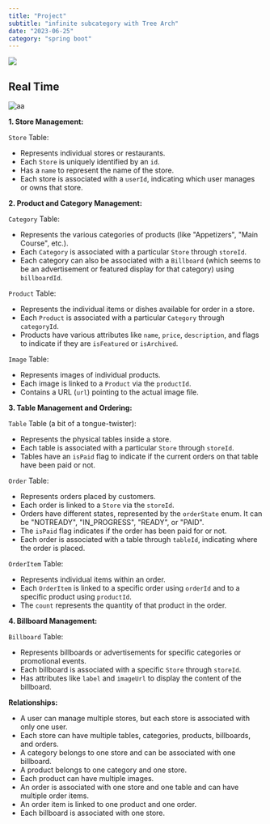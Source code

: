 ```yaml
---
title: "Project"
subtitle: "infinite subcategory with Tree Arch"
date: "2023-06-25"
category: "spring boot"
---
```


![](https://lh3.googleusercontent.com/pw/AIL4fc987GA3eoq2_1mgiVzxSzxzvIhaM3QJ9zKdIx48J5rRnYcyZ7wRy5FcQ4Hnl53UaqD3C9uetNttmANCugDR0TUDWECACzPjL5qaSjZMngKOU4GVNly8N2YRr2T6RKNa4C4s9TZlQg-6g-asS5rFRewOIdrPYVGySmE4tfCG9EjXiex1bgrcJb65C11FgTg67gBH6o4uVRRuPmbnuYj3VZpm6kwilWnIZtds75ziIvtR7Sc6g8a4jfSB3HliBer1wtTfiDZuTv5gXMO1enZTz9U_oi8U8_6ty6F33HCepHs6W-DL2ILSRP8FFTfzIS8l5gD5QoI5-b0jGsMGbLaWizUehF39aEKZexcDEZURG2itrX3vnLMDqV2BleoBTY2CxFrVn6zU1QR8fWabDEYoqdHAwWY9v7q-tdz2HO8D8aFrKoBx6GhAzFD08pZEh17a_JzZ9eMFwPQ44NbpH2Y3WUKI1UjgrNv7BhZh-eiWtLvyr00SVp9e9UEU8gj0piXMMx9uDtKJX9rdxBRJVlB8EbMi_vSra6ySUD-zlwZNocOmdFwpuJ1H8Di6gMS4x5ZTxyO5MXme6bpsfRlfRNhT_tGj77aiBG0bBLQrd_vkcViWxVVT05LTB2CPz4CddtCaXUpIbEPoEjfXptMs8aaAXZsEapHkUI0xTcWuFwjH2yXsx5am1FobZuWdnmQd71TUofa8elYbgnJZiT9U-a0A9JaCxlMZdrsD4gtYqJ3Ht6XkeaCiOs-rTPHYyYC95hmKSqHRqzl9rpEMu83jz_e5Zhk8YJ50xmpdsTEo89zGajFmyjL2ORp20opQLOFliPnqDEYQMmj5oTt27Y1pp6xQsFqiYEY1y0KJuTg_TQFGEGVWnxPsmOYe7YFCqIIFi5rsoN23KvD9N7s0E-UeSyEFxoHNNbYR39Y2oehl53HteZ1Et4kNkEn9nC0PNJGyHxk=w1219-h914-s-no?authuser=0)





## Real Time 

![aa](https://lh3.googleusercontent.com/pw/AIL4fc8gpxQvTUgKQ3BcGWZ4BNDI6LfiejvcYFsQhHMbDZKIUfO3q72N21DP9nxP9SwWOtfVbQavYCTDXTzs3nZq1Ggh4kUnyKcpIxvtNWhFJ6dEYPDmGgXzBuHqD02aTB8zW8eFUgyG8IAMg2smHlaxPXZrKzzBdXcdTFFjxd_mXh7SHaqz8lrkzsKV7pa0TepjP1KlvLdXjseLq8IKzWgzIsfXT9Lp2xfgk3raES0tkbrprspTyn5hCH1L2RCb5fgzcEI4dKO8u6zjvjnwlgNOKPBhFo9UCgSz1h88T_6OXpfYByi9NU_tqM7AmaONrNi09bp5mDoX-1SG5Tj6Vcc4n8Niv-mXN5ss19L-FBjstfkszEyFRGvd0oi9aj7xUDjaQYnWSh53jx27-ZfFifj2u6celu0iGtf3XkDFz9wSuiI91thJiW_przApjiOmTDQGiL8F3x2x-MmYIMsm5LTHAEK4G4wRCRk_Cgw6crijRKAoMTnC8sHlUW2I1qKS0r5kbtQe0Ah60Sd6D13lFeLJlwXlWGoeLGG2eoUiASEtPDxhtBy12CQuoqBfJ_M642pwWZ7nlnYotz_4m8lZusGlNn4-0QRAJBXlZSpvC-tmH5J0zOZv3XSQU8ysa_X7QKw31nh6tjqhVZzfGNcnBF6Zue5dTBulZZ6wSgEynv5x5c4e-Zj3NHEOzSX5wj-f-3Xq7wsZJ63SO_8KEZxyk-P0tNLXNhvjJOFzbBqiIXlkuEU6n6L0su7sZ4QwKb4r9DCVqU8vDk0J1C6EiEamFS1YDTEU9DeKv6Zb4rSjQEKpNFmuX70cG8I7m2OApLzqoYWuk2Vjosd5sxDqpH3iAce8M1ZhX8MSEP4UQEKtu-hWH5T_vupX6vEJZ34L3TAKSQTV3AZ9IxbLdwAtf6hlTI0kFwuwVsVXO5VnVjGhFaV3Gn6fonao9fWRjc9gmBlZL78=w1219-h914-s-no?authuser=0)











**1. Store Management:**

`Store` Table:

- Represents individual stores or restaurants.
- Each `Store` is uniquely identified by an `id`.
- Has a `name` to represent the name of the store.
- Each store is associated with a `userId`, indicating which user manages or owns that store.

**2. Product and Category Management:**

`Category` Table:

- Represents the various categories of products (like "Appetizers", "Main Course", etc.).
- Each `Category` is associated with a particular `Store` through `storeId`.
- Each category can also be associated with a `Billboard` (which seems to be an advertisement or featured display for that category) using `billboardId`.

`Product` Table:

- Represents the individual items or dishes available for order in a store.
- Each `Product` is associated with a particular `Category` through `categoryId`.
- Products have various attributes like `name`, `price`, `description`, and flags to indicate if they are `isFeatured` or `isArchived`.

`Image` Table:

- Represents images of individual products.
- Each image is linked to a `Product` via the `productId`.
- Contains a URL (`url`) pointing to the actual image file.

**3. Table Management and Ordering:**

`Table` Table (a bit of a tongue-twister):

- Represents the physical tables inside a store.
- Each table is associated with a particular `Store` through `storeId`.
- Tables have an `isPaid` flag to indicate if the current orders on that table have been paid or not.

`Order` Table:

- Represents orders placed by customers.
- Each order is linked to a `Store` via the `storeId`.
- Orders have different states, represented by the `orderState` enum. It can be "NOTREADY", "IN_PROGRESS", "READY", or "PAID".
- The `isPaid` flag indicates if the order has been paid for or not.
- Each order is associated with a table through `tableId`, indicating where the order is placed.

`OrderItem` Table:

- Represents individual items within an order.
- Each `OrderItem` is linked to a specific order using `orderId` and to a specific product using `productId`.
- The `count` represents the quantity of that product in the order.

**4. Billboard Management:**

`Billboard` Table:

- Represents billboards or advertisements for specific categories or promotional events.
- Each billboard is associated with a specific `Store` through `storeId`.
- Has attributes like `label` and `imageUrl` to display the content of the billboard.

**Relationships:**

- A user can manage multiple stores, but each store is associated with only one user.
- Each store can have multiple tables, categories, products, billboards, and orders.
- A category belongs to one store and can be associated with one billboard.
- A product belongs to one category and one store.
- Each product can have multiple images.
- An order is associated with one store and one table and can have multiple order items.
- An order item is linked to one product and one order.
- Each billboard is associated with one store.

